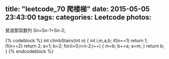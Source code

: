 title: "leetcode_70 爬楼梯"
date: 2015-05-05 23:43:00
tags:
categories: Leetcode
photos: 
---
斐波那契数列
Sn=Sn-1+Sn-2;
<!--more-->
{% codeblock %}
int climbStairs(int n) {
    int i,m,a,b;
    if(n==1)
     return 1;
    if(n==2)
     return 2;
     a=1;
     b=2;
     for(i=0;i<n-2;i++)
     {
         m=b;
         b+=a;
         a=m;
     }
     return b;
}
{% endcodeblock %}